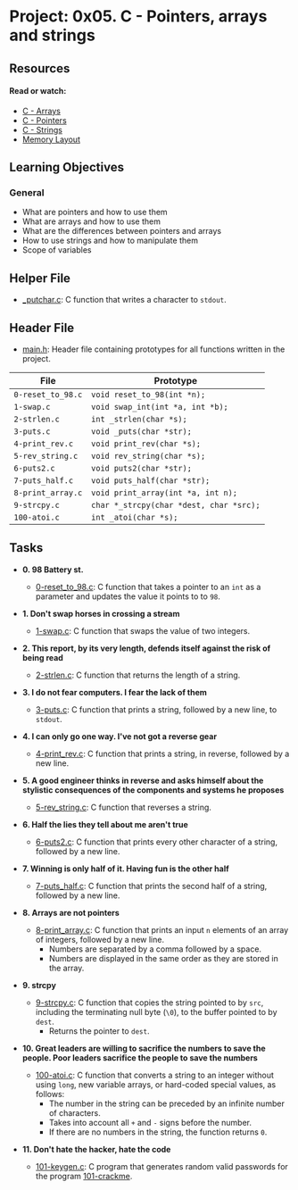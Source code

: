 # Project: 0x05. C - Pointers, arrays and strings

## Resources

#### Read or watch:

* [C - Arrays](https://www.tutorialspoint.com/cprogramming/c_arrays.htm)
* [C - Pointers](https://www.tutorialspoint.com/cprogramming/c_pointers.htm)
* [C - Strings](https://www.tutorialspoint.com/cprogramming/c_strings.htm)
* [Memory Layout](https://aticleworld.com/memory-layout-of-c-program/)
## Learning Objectives

### General

* What are pointers and how to use them
* What are arrays and how to use them
* What are the differences between pointers and arrays
* How to use strings and how to manipulate them
* Scope of variables

## Helper File

* [_putchar.c](./_putchar.c): C function that writes a character to `stdout`.


## Header File

* [main.h](main.h): Header file containing prototypes for all functions written in the project.

| File              | Prototype                               |
|-------------------|-----------------------------------------|
| `0-reset_to_98.c` | `void reset_to_98(int *n);`             |
| `1-swap.c`        | `void swap_int(int *a, int *b);`        |
| `2-strlen.c`      | `int _strlen(char *s);`                 |
| `3-puts.c`        | `void _puts(char *str);`                |
| `4-print_rev.c`   | `void print_rev(char *s);`              |
| `5-rev_string.c`  | `void rev_string(char *s);`             |
| `6-puts2.c`       | `void puts2(char *str);`                |
| `7-puts_half.c`   | `void puts_half(char *str);`            |
| `8-print_array.c` | `void print_array(int *a, int n);`      |
| `9-strcpy.c`      | `char *_strcpy(char *dest, char *src);` |
| `100-atoi.c`      | `int _atoi(char *s);`                   |

## Tasks

* **0. 98 Battery st.**
    * [0-reset_to_98.c](./0-reset_to_98.c): C function that takes a pointer to an
      `int` as a parameter and updates the value it points to to `98`.

* **1. Don't swap horses in crossing a stream**
    * [1-swap.c](./1-swap.c): C function that swaps the value of two integers.

* **2. This report, by its very length, defends itself against the risk of being read**
    * [2-strlen.c](./2-strlen.c): C function that returns the length of a string.

* **3. I do not fear computers. I fear the lack of them**
    * [3-puts.c](./3-puts.c): C function that prints a string, followed by a new line,
      to `stdout`.

* **4. I can only go one way. I've not got a reverse gear**
    * [4-print_rev.c](./4-print_rev.c): C function that prints a string, in reverse,
      followed by a new line.

* **5. A good engineer thinks in reverse and asks himself about the stylistic consequences of the components and systems he proposes**
    * [5-rev_string.c](./5-rev_string.c): C function that reverses a string.

* **6. Half the lies they tell about me aren't true**
    * [6-puts2.c](./6-puts2.c): C function that prints every other character of a string,
      followed by a new line.

* **7. Winning is only half of it. Having fun is the other half**
    * [7-puts_half.c](./7-puts_half.c): C function that prints the second half of a string,
      followed by a new line.

* **8. Arrays are not pointers**
    * [8-print_array.c](./8-print_array.c): C function that prints an input `n` elements
      of an array of integers, followed by a new line.
        * Numbers are separated by a comma followed by a space.
        * Numbers are displayed in the same order as they are stored in the array.

* **9. strcpy**
    * [9-strcpy.c](./9-strcpy.c): C function that copies the string pointed to by
      `src`, including the terminating null byte (`\0`), to the buffer pointed to by `dest`.
        * Returns the pointer to `dest`.

* **10. Great leaders are willing to sacrifice the numbers to save the people. Poor leaders sacrifice the people to save the numbers**
    * [100-atoi.c](./100-atoi.c): C function that converts a string to an integer
      without using `long`, new variable arrays, or hard-coded special values, as follows:
        * The number in the string can be preceded by an infinite number of characters.
        * Takes into account all `+` and `-` signs before the number.
        * If there are no numbers in the string, the function returns `0`.

* **11. Don't hate the hacker, hate the code**
    * [101-keygen.c](./101-keygen.c): C program that generates random valid passwords
      for the program [101-crackme](https://github.com/holbertonschool/0x04.c).
